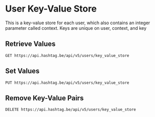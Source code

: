 # User Key-Value Store

This is a key-value store for each user, which also contains an integer parameter called context. Keys are unique on user, context, and key

## Retrieve Values

`GET https://api.hashtag.be/api/v5/users/key_value_store`


## Set Values

`PUT https://api.hashtag.be/api/v5/users/key_value_store`


## Remove Key-Value Pairs

`DELETE https://api.hashtag.be/api/v5/users/key_value_store`